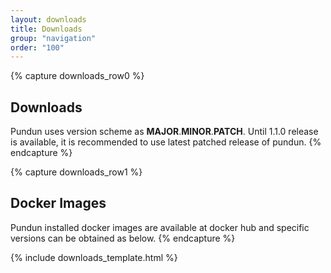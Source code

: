 ```yaml
---
layout: downloads
title: Downloads
group: "navigation"
order: "100"
---
```

{% capture downloads_row0 %}
## Downloads
Pundun uses version scheme as **MAJOR**.**MINOR**.**PATCH**. Until 1.1.0 release is available, it is recommended to use latest patched release of pundun.
{% endcapture %}

{% capture downloads_row1 %}
## Docker Images
Pundun installed docker images are available at docker hub and specific versions can be obtained as below.
{% endcapture %}

{% include downloads_template.html %}
